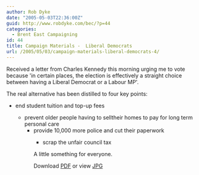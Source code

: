```yaml
---
author: Rob Dyke
date: "2005-05-03T22:36:00Z"
guid: http://www.robdyke.com/bec/?p=44
categories:
  - Brent East Campaigning
id: 44
title: Campaign Materials -  Liberal Democrats
url: /2005/05/03/campaign-materials-liberal-democrats-4/
---
```

Received a letter from Charles Kennedy this morning urging me to vote because 'in certain places, the election is effectively a straight choice between having a Liberal Democrat or a Labour MP'.

The real alternative has been distilled to four key points:

  * end student tuition and top-up fees</p> 
      * prevent older people having to selltheir homes to pay for long term personal care 
          * provide 10,000 more police and cut their paperwork 
              * scrap the unfair council tax </ul> 
                A little something for everyone.
                
                Download [PDF](http://www.comwifinet.com/becampaign/libdem_letter3may.pdf) or view [JPG](http://www.comwifinet.com/becampaign/libdem_letter3may.jpg)